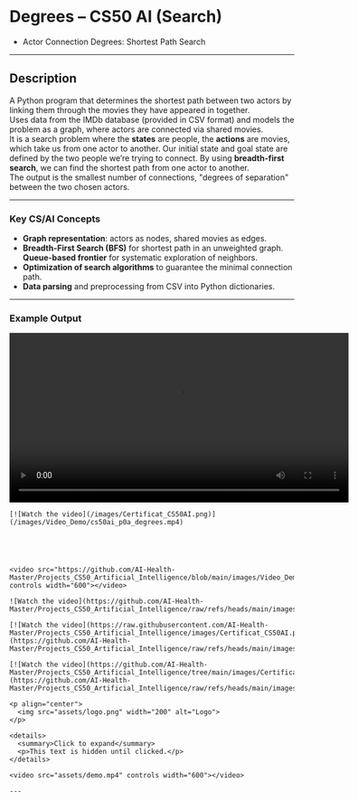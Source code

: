 
# Degrees – CS50 AI (Search)
- Actor Connection Degrees: Shortest Path Search 

---

## Description  
A Python program that determines the shortest path between two actors by linking them through the movies they have appeared in together.  \
Uses data from the IMDb database (provided in CSV format) and models the problem as a graph, where actors are connected via shared movies. \
It is a search problem where the **states** are people, the **actions** are movies, which take us from one actor to another. Our initial state and goal state are defined by the two people we’re trying to connect. By using **breadth-first search**, we can find the shortest path from one actor to another. \
The output is the smallest number of connections, "degrees of separation" between the two chosen actors.


---

### **Key CS/AI Concepts**
- **Graph representation**: actors as nodes, shared movies as edges.  
- **Breadth-First Search (BFS)** for shortest path in an unweighted graph.  
**Queue-based frontier** for systematic exploration of neighbors.  
- **Optimization of search algorithms** to guarantee the minimal connection path.
- **Data parsing** and preprocessing from CSV into Python dictionaries.  


---

### **Example Output**

<video src="/images/Video_Demo/cs50ai_p0a_degrees.mp4" controls width="600"></video>

```
[![Watch the video](/images/Certificat_CS50AI.png)](/images/Video_Demo/cs50ai_p0a_degrees.mp4)





<video src="https://github.com/AI-Health-Master/Projects_CS50_Artificial_Intelligence/blob/main/images/Video_Demo/cs50ai_p0a_degrees.mp4" controls width="600"></video>

![Watch the video](https://github.com/AI-Health-Master/Projects_CS50_Artificial_Intelligence/raw/refs/heads/main/images/Video_Demo/cs50ai_p0a_degrees.mp4)

[![Watch the video](https://raw.githubusercontent.com/AI-Health-Master/Projects_CS50_Artificial_Intelligence/images/Certificat_CS50AI.png)](https://github.com/AI-Health-Master/Projects_CS50_Artificial_Intelligence/raw/refs/heads/main/images/Video_Demo/cs50ai_p0a_degrees.mp4)

[![Watch the video](https://github.com/AI-Health-Master/Projects_CS50_Artificial_Intelligence/tree/main/images/Certificat_CS50AI.png)](https://github.com/AI-Health-Master/Projects_CS50_Artificial_Intelligence/raw/refs/heads/main/images/Video_Demo/cs50ai_p0a_degrees.mp4)

<p align="center">
  <img src="assets/logo.png" width="200" alt="Logo">
</p>

<details>
  <summary>Click to expand</summary>
  <p>This text is hidden until clicked.</p>
</details>

<video src="assets/demo.mp4" controls width="600"></video>

---


